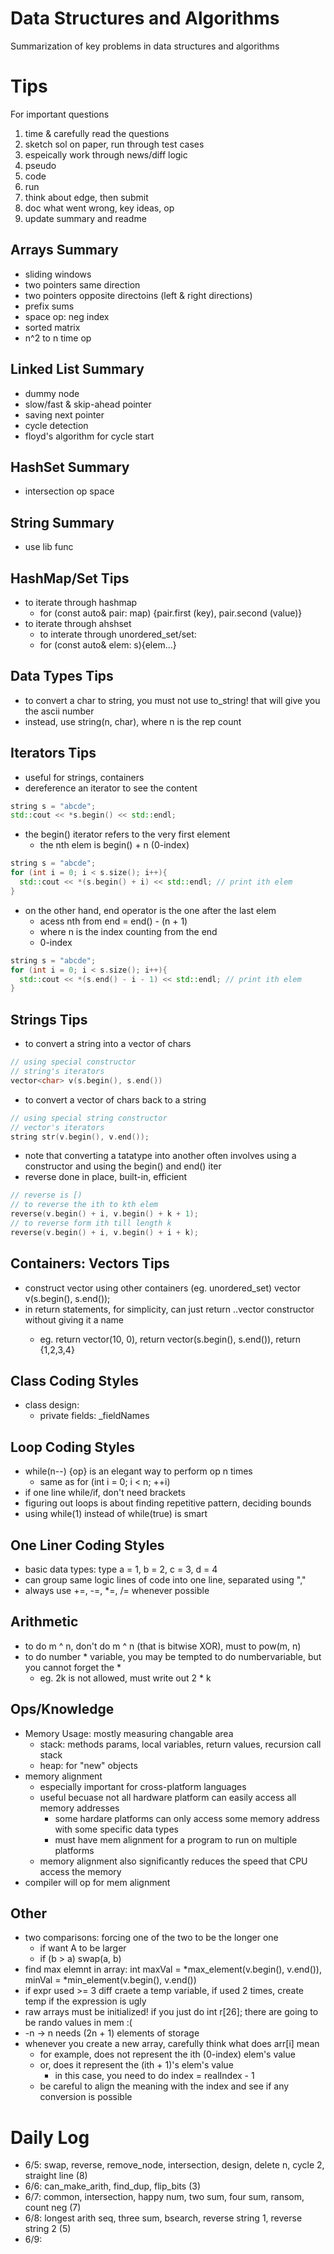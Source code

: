 # Data Structures and Algorithms
Summarization of key problems in data structures and algorithms

# Tips
For important questions
1. time & carefully read the questions
2. sketch sol on paper, run through test cases
3. espeically work through news/diff logic
4. pseudo
5. code
6. run
7. think about edge, then submit
8. doc what went wrong, key ideas, op
9. update summary and readme

## Arrays Summary
* sliding windows
* two pointers same direction
* two pointers opposite directoins (left & right directions)
* prefix sums 
* space op: neg index
* sorted matrix
* n^2 to n time op

## Linked List Summary
* dummy node
* slow/fast & skip-ahead pointer
* saving next pointer
* cycle detection
* floyd's algorithm for cycle start

## HashSet Summary
* intersection op space


## String Summary
* use lib func

## HashMap/Set Tips
* to iterate through hashmap
  * for (const auto& pair: map) {pair.first (key), pair.second (value)}
* to iterate through ahshset
  * to interate through unordered_set/set:
  * for (const auto& elem: s){elem...}

## Data Types Tips
* to convert a char to string, you must not use to_string! that will give you the ascii number
* instead, use string(n, char), where n is the rep count

## Iterators Tips
* useful for strings, containers
* dereference an iterator to see the content
```cpp
string s = "abcde";
std::cout << *s.begin() << std::endl;
```
* the begin() iterator refers to the very first element
  * the nth elem is begin() + n (0-index)
```cpp
string s = "abcde";
for (int i = 0; i < s.size(); i++){
  std::cout << *(s.begin() + i) << std::endl; // print ith elem
}
``` 
* on the other hand, end operator is the one after the last elem
  * acess nth from end = end() - (n + 1)
  * where n is the index counting from the end
  * 0-index
```cpp
string s = "abcde";
for (int i = 0; i < s.size(); i++){
  std::cout << *(s.end() - i - 1) << std::endl; // print ith elem
}
``` 

## Strings Tips
* to convert a string into a vector of chars
```cpp
// using special constructor 
// string's iterators
vector<char> v(s.begin(), s.end())
```
* to convert a vector of chars back to a string
```cpp
// using special string constructor
// vector's iterators
string str(v.begin(), v.end());
```
* note that converting a tatatype into another often involves using a constructor and using the begin() and end() iter
* reverse done in place, built-in, efficient
```cpp
// reverse is [)
// to reverse the ith to kth elem 
reverse(v.begin() + i, v.begin() + k + 1);
// to reverse form ith till length k
reverse(v.begin() + i, v.begin() + i + k);
```

## Containers: Vectors Tips
* construct vector using other containers (eg. unordered_set) vector<int> v(s.begin(), s.end());
* in return statements, for simplicity, can just return ..vector<int> constructor without giving it a name
  * eg. return vector<int>(10, 0), return vector<int>(s.begin(), s.end()), return {1,2,3,4}
 
## Class Coding Styles
* class design:
  * private fields: _fieldNames

## Loop Coding Styles
* while(n--) {op} is an elegant way to perform op n times
  * same as for (int i = 0; i < n; ++i)
* if one line while/if, don't need brackets
* figuring out loops is about finding repetitive pattern, deciding bounds 
* using while(1) instead of while(true) is smart

## One Liner Coding Styles
* basic data types: type a = 1, b = 2, c = 3, d = 4
* can group same logic lines of code into one line, separated using ","
* always use +=, -=, *=, /= whenever possible


## Arithmetic
* to do m ^ n, don't do m ^ n (that is bitwise XOR), must to pow(m, n)
* to do number * variable, you may be tempted to do numbervariable, but you cannot forget the *
  * eg. 2k is not allowed, must write out 2 * k

## Ops/Knowledge
* Memory Usage: mostly measuring changable area
  * stack: methods params, local variables, return values, recursion call stack
  * heap: for "new" objects
* memory alignment
  * especially important for cross-platform languages 
  * useful becuase not all hardware platform can easily access all memory addresses
    * some hardare platforms can only access some memory address with some specific data types
    * must have mem alignment for a program to run on multiple platforms
  * memory alignment also significantly reduces the speed that CPU access the memory
* compiler will op for mem alignment

## Other  
* two comparisons: forcing one of the two to be the longer one
  * if want A to be larger
  * if (b > a) swap(a, b)
* find max elemnt in array: int maxVal = *max_element(v.begin(), v.end()), minVal = *min_element(v.begin(), v.end())
* if expr used >= 3 diff craete a temp variable, if used 2 times, create temp if the expression is ugly
* raw arrays must be initialized! if you just do int r[26]; there are going to be rando values in mem :(
* -n -> n needs (2n + 1) elements of storage
* whenever you create a new array, carefully think what does arr[i] mean
  * for example, does not represent the ith (0-index) elem's value
  * or, does it represent the (ith + 1)'s elem's value
    * in this case, you need to do index = realIndex - 1
  * be careful to align the meaning with the index and see if any conversion is possible


# Daily Log
* 6/5: swap, reverse, remove_node, intersection, design, delete n, cycle 2, straight line (8)
* 6/6: can_make_arith, find_dup, flip_bits (3)
* 6/7: common, intersection, happy num, two sum, four sum, ransom, count neg (7)
* 6/8: longest arith seq, three sum, bsearch, reverse string 1, reverse string 2 (5)
* 6/9: 
